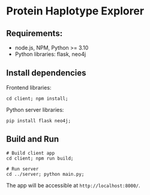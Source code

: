 # Protein Haplotype Explorer
## Requirements:
* node.js, NPM, Python >= 3.10
* Python libraries: flask, neo4j
## Install dependencies
Frontend libraries:
```
cd client; npm install;
```
Python server libraries:
```
pip install flask neo4j;
```
## Build and Run

```
# Build client app
cd client; npm run build;

# Run server
cd ../server; python main.py;
```

The app will be accessible at `http://localhost:8000/`.
